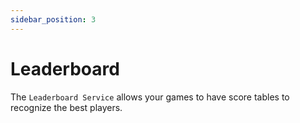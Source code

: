 ```yaml
---
sidebar_position: 3
---
```


# Leaderboard

The `Leaderboard Service` allows your games to have score tables to recognize the best players.
